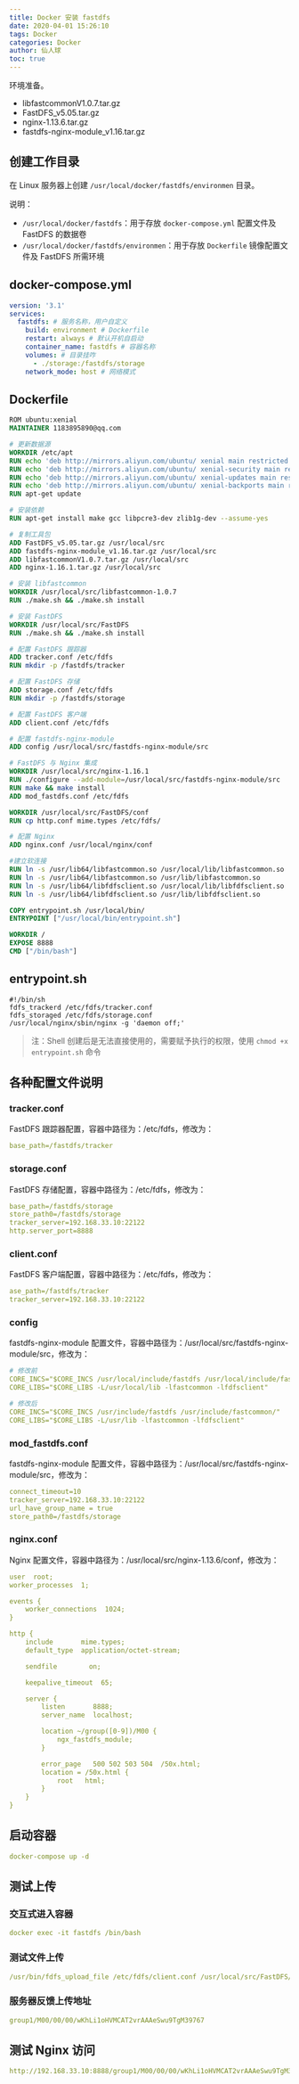 ```yaml
---
title: Docker 安装 fastdfs
date: 2020-04-01 15:26:10
tags: Docker
categories: Docker
author: 仙人球
toc: true
---
```


环境准备。

* libfastcommonV1.0.7.tar.gz
* FastDFS_v5.05.tar.gz
* nginx-1.13.6.tar.gz
* fastdfs-nginx-module_v1.16.tar.gz

<!-- more -->

## 创建工作目录

在 Linux 服务器上创建 `/usr/local/docker/fastdfs/environmen` 目录。

说明：

* `/usr/local/docker/fastdfs`：用于存放 `docker-compose.yml` 配置文件及 FastDFS 的数据卷
* `/usr/local/docker/fastdfs/environmen`：用于存放 `Dockerfile` 镜像配置文件及 FastDFS 所需环境

## docker-compose.yml

```yaml
version: '3.1'
services: 
  fastdfs: # 服务名称，用户自定义
    build: environment # Dockerfile
    restart: always # 默认开机自启动
    container_name: fastdfs # 容器名称
    volumes: # 目录挂咋
      - ./storage:/fastdfs/storage
    network_mode: host # 网络模式
```

## Dockerfile

```dockerfile
ROM ubuntu:xenial
MAINTAINER 1183895890@qq.com

# 更新数据源
WORKDIR /etc/apt
RUN echo 'deb http://mirrors.aliyun.com/ubuntu/ xenial main restricted universe multiverse' > sources.list
RUN echo 'deb http://mirrors.aliyun.com/ubuntu/ xenial-security main restricted universe multiverse' >> sources.list
RUN echo 'deb http://mirrors.aliyun.com/ubuntu/ xenial-updates main restricted universe multiverse' >> sources.list
RUN echo 'deb http://mirrors.aliyun.com/ubuntu/ xenial-backports main restricted universe multiverse' >> sources.list
RUN apt-get update

# 安装依赖
RUN apt-get install make gcc libpcre3-dev zlib1g-dev --assume-yes

# 复制工具包
ADD FastDFS_v5.05.tar.gz /usr/local/src
ADD fastdfs-nginx-module_v1.16.tar.gz /usr/local/src
ADD libfastcommonV1.0.7.tar.gz /usr/local/src
ADD nginx-1.16.1.tar.gz /usr/local/src

# 安装 libfastcommon
WORKDIR /usr/local/src/libfastcommon-1.0.7
RUN ./make.sh && ./make.sh install

# 安装 FastDFS
WORKDIR /usr/local/src/FastDFS
RUN ./make.sh && ./make.sh install

# 配置 FastDFS 跟踪器
ADD tracker.conf /etc/fdfs
RUN mkdir -p /fastdfs/tracker

# 配置 FastDFS 存储
ADD storage.conf /etc/fdfs
RUN mkdir -p /fastdfs/storage

# 配置 FastDFS 客户端
ADD client.conf /etc/fdfs

# 配置 fastdfs-nginx-module
ADD config /usr/local/src/fastdfs-nginx-module/src

# FastDFS 与 Nginx 集成
WORKDIR /usr/local/src/nginx-1.16.1
RUN ./configure --add-module=/usr/local/src/fastdfs-nginx-module/src
RUN make && make install
ADD mod_fastdfs.conf /etc/fdfs

WORKDIR /usr/local/src/FastDFS/conf
RUN cp http.conf mime.types /etc/fdfs/

# 配置 Nginx
ADD nginx.conf /usr/local/nginx/conf

#建立软连接
RUN ln -s /usr/lib64/libfastcommon.so /usr/local/lib/libfastcommon.so
RUN ln -s /usr/lib64/libfastcommon.so /usr/lib/libfastcommon.so
RUN ln -s /usr/lib64/libfdfsclient.so /usr/local/lib/libfdfsclient.so
RUN ln -s /usr/lib64/libfdfsclient.so /usr/lib/libfdfsclient.so

COPY entrypoint.sh /usr/local/bin/
ENTRYPOINT ["/usr/local/bin/entrypoint.sh"]

WORKDIR /
EXPOSE 8888
CMD ["/bin/bash"]
```

## entrypoint.sh

```shell
#!/bin/sh
fdfs_trackerd /etc/fdfs/tracker.conf
fdfs_storaged /etc/fdfs/storage.conf
/usr/local/nginx/sbin/nginx -g 'daemon off;'
```

> 注：Shell 创建后是无法直接使用的，需要赋予执行的权限，使用 `chmod +x entrypoint.sh` 命令

## 各种配置文件说明

### tracker.conf

FastDFS 跟踪器配置，容器中路径为：/etc/fdfs，修改为：

```yaml
base_path=/fastdfs/tracker
```

### storage.conf

FastDFS 存储配置，容器中路径为：/etc/fdfs，修改为：

```yaml
base_path=/fastdfs/storage
store_path0=/fastdfs/storage
tracker_server=192.168.33.10:22122
http.server_port=8888
```

### client.conf

FastDFS 客户端配置，容器中路径为：/etc/fdfs，修改为：

```yaml
ase_path=/fastdfs/tracker
tracker_server=192.168.33.10:22122
```

### config

fastdfs-nginx-module 配置文件，容器中路径为：/usr/local/src/fastdfs-nginx-module/src，修改为：

```yaml
# 修改前
CORE_INCS="$CORE_INCS /usr/local/include/fastdfs /usr/local/include/fastcommon/"
CORE_LIBS="$CORE_LIBS -L/usr/local/lib -lfastcommon -lfdfsclient"

# 修改后
CORE_INCS="$CORE_INCS /usr/include/fastdfs /usr/include/fastcommon/"
CORE_LIBS="$CORE_LIBS -L/usr/lib -lfastcommon -lfdfsclient"
```

### mod_fastdfs.conf

fastdfs-nginx-module 配置文件，容器中路径为：/usr/local/src/fastdfs-nginx-module/src，修改为：

```yaml
connect_timeout=10
tracker_server=192.168.33.10:22122
url_have_group_name = true
store_path0=/fastdfs/storage
```

### nginx.conf

Nginx 配置文件，容器中路径为：/usr/local/src/nginx-1.13.6/conf，修改为：

```yaml
user  root;
worker_processes  1;

events {
    worker_connections  1024;
}

http {
    include       mime.types;
    default_type  application/octet-stream;

    sendfile        on;

    keepalive_timeout  65;

    server {
        listen       8888;
        server_name  localhost;

        location ~/group([0-9])/M00 {
            ngx_fastdfs_module;
        }

        error_page   500 502 503 504  /50x.html;
        location = /50x.html {
            root   html;
        }
    }
}
```

## 启动容器

```yaml
docker-compose up -d
```

## 测试上传

### 交互式进入容器

```yaml
docker exec -it fastdfs /bin/bash
```

### 测试文件上传

```yaml
/usr/bin/fdfs_upload_file /etc/fdfs/client.conf /usr/local/src/FastDFS/INSTALL
```

### 服务器反馈上传地址

```yaml
group1/M00/00/00/wKhLi1oHVMCAT2vrAAAeSwu9TgM39767
```

## 测试 Nginx 访问

```yaml
http://192.168.33.10:8888/group1/M00/00/00/wKhLi1oHVMCAT2vrAAAeSwu9TgM3976771
```